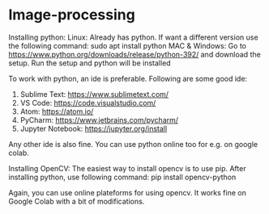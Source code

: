 # Image-processing

Installing python: 
Linux: Already has python. If want a different version use the following command: sudo apt install python<version>
MAC & Windows: Go to https://www.python.org/downloads/release/python-392/ and download the setup. Run the setup and python will be installed

To work with python, an ide is preferable. Following are some good ide:
1. Sublime Text: https://www.sublimetext.com/
2. VS Code: https://code.visualstudio.com/
3. Atom: https://atom.io/
4. PyCharm: https://www.jetbrains.com/pycharm/
5. Jupyter Notebook: https://jupyter.org/install

Any other ide is also fine. You can use python online too for e.g. on google colab.


Installing OpenCV:
The easiest way to install opencv is to use pip. After installing python, use following command: pip install opencv-python

Again, you can use online plateforms for using opencv. It works fine on Google Colab with a bit of modifications.
